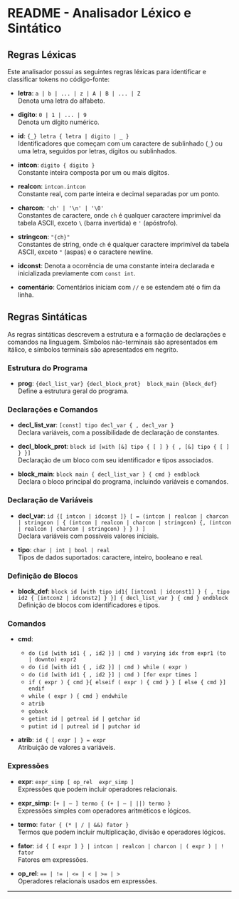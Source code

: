 # README - Analisador Léxico e Sintático

## Regras Léxicas

Este analisador possui as seguintes regras léxicas para identificar e classificar tokens no código-fonte:

- **letra**: `a | b | ... | z | A | B | ... | Z`  
  Denota uma letra do alfabeto.

- **digito**: `0 | 1 | ... | 9`  
  Denota um dígito numérico.

- **id**: `{_} letra { letra | digito | _ }`  
  Identificadores que começam com um caractere de sublinhado (`_`) ou uma letra, seguidos por letras, dígitos ou sublinhados.

- **intcon**: `digito { digito }`  
  Constante inteira composta por um ou mais dígitos.

- **realcon**: `intcon.intcon`  
  Constante real, com parte inteira e decimal separadas por um ponto.

- **charcon**: `'ch' | '\n' | '\0'`  
  Constantes de caractere, onde `ch` é qualquer caractere imprimível da tabela ASCII, exceto `\` (barra invertida) e `'` (apóstrofo).

- **stringcon**: `"{ch}"`  
  Constantes de string, onde `ch` é qualquer caractere imprimível da tabela ASCII, exceto `"` (aspas) e o caractere newline.

- **idconst**: Denota a ocorrência de uma constante inteira declarada e inicializada previamente com `const int`.

- **comentário**: Comentários iniciam com `//` e se estendem até o fim da linha.

## Regras Sintáticas

As regras sintáticas descrevem a estrutura e a formação de declarações e comandos na linguagem. Símbolos não-terminais são apresentados em itálico, e símbolos terminais são apresentados em negrito.

### Estrutura do Programa

- **prog**: `{decl_list_var} {decl_block_prot}  block_main {block_def}`  
  Define a estrutura geral do programa.

### Declarações e Comandos

- **decl_list_var**: `[const] tipo decl_var { , decl_var }`  
  Declara variáveis, com a possibilidade de declaração de constantes.

- **decl_block_prot**: `block id [with [&] tipo { [ ] } { , [&] tipo { [ ] } }]`  
  Declaração de um bloco com seu identificador e tipos associados.

- **block_main**: `block main { decl_list_var } { cmd } endblock`  
  Declara o bloco principal do programa, incluindo variáveis e comandos.

### Declaração de Variáveis

- **decl_var**: `id {[ intcon | idconst ]} [ = (intcon | realcon | charcon | stringcon | { (intcon | realcon | charcon | stringcon) {, (intcon | realcon | charcon | stringcon) } } ) ]`  
  Declara variáveis com possíveis valores iniciais.

- **tipo**: `char | int | bool | real`  
  Tipos de dados suportados: caractere, inteiro, booleano e real.

### Definição de Blocos

- **block_def**: `block id [with tipo id1{ [intcon1 | idconst1] } { , tipo  id2 { [intcon2 | idconst2] } }] { decl_list_var } { cmd } endblock`  
  Definição de blocos com identificadores e tipos.

### Comandos

- **cmd**: 
  - `do (id [with id1 { , id2 }] | cmd ) varying idx from expr1 (to | downto) expr2`
  - `do (id [with id1 { , id2 }] | cmd ) while ( expr )`
  - `do (id [with id1 { , id2 }] | cmd ) [for expr times ]`
  - `if ( expr ) { cmd }{ elseif ( expr ) { cmd } } [ else { cmd }] endif`
  - `while ( expr ) { cmd } endwhile`
  - `atrib`
  - `goback`
  - `getint id | getreal id | getchar id`
  - `putint id | putreal id | putchar id`

- **atrib**: `id { [ expr ] } = expr`  
  Atribuição de valores a variáveis.

### Expressões

- **expr**: `expr_simp [ op_rel  expr_simp ]`  
  Expressões que podem incluir operadores relacionais.

- **expr_simp**: `[+ | – ] termo { (+ | – | ||) termo }`  
  Expressões simples com operadores aritméticos e lógicos.

- **termo**: `fator { (* | / | &&) fator }`  
  Termos que podem incluir multiplicação, divisão e operadores lógicos.

- **fator**: `id { [ expr ] } | intcon | realcon | charcon | ( expr ) | ! fator`  
  Fatores em expressões.

- **op_rel**: `== | != | <= | < | >= | >`  
  Operadores relacionais usados em expressões.

---
